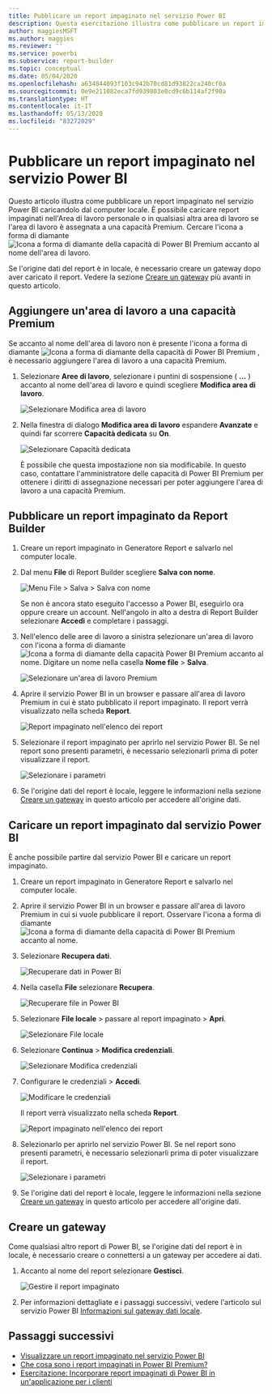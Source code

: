 ```yaml
---
title: Pubblicare un report impaginato nel servizio Power BI
description: Questa esercitazione illustra come pubblicare un report impaginato nel servizio Power BI caricandolo dal computer locale.
author: maggiesMSFT
ms.author: maggies
ms.reviewer: ''
ms.service: powerbi
ms.subservice: report-builder
ms.topic: conceptual
ms.date: 05/04/2020
ms.openlocfilehash: a634844093f103c942b70cd81d93822ca240cf0a
ms.sourcegitcommit: 0e9e211082eca7fd939803e0cd9c6b114af2f90a
ms.translationtype: HT
ms.contentlocale: it-IT
ms.lasthandoff: 05/13/2020
ms.locfileid: "83272029"
---
```

# <a name="publish-a-paginated-report-to-the-power-bi-service"></a>Pubblicare un report impaginato nel servizio Power BI

Questo articolo illustra come pubblicare un report impaginato nel servizio Power BI caricandolo dal computer locale. È possibile caricare report impaginati nell'Area di lavoro personale o in qualsiasi altra area di lavoro se l'area di lavoro è assegnata a una capacità Premium. Cercare l'icona a forma di diamante ![Icona a forma di diamante della capacità di Power BI Premium](media/paginated-reports-save-to-power-bi-service/premium-diamond.png) accanto al nome dell'area di lavoro. 

Se l'origine dati del report è in locale, è necessario creare un gateway dopo aver caricato il report. Vedere la sezione [Creare un gateway](#create-a-gateway) più avanti in questo articolo.

## <a name="add-a-workspace-to-a-premium-capacity"></a>Aggiungere un'area di lavoro a una capacità Premium

Se accanto al nome dell'area di lavoro non è presente l'icona a forma di diamante ![Icona a forma di diamante della capacità di Power BI Premium](media/paginated-reports-save-to-power-bi-service/premium-diamond.png) , è necessario aggiungere l'area di lavoro a una capacità Premium. 

1. Selezionare **Aree di lavoro**, selezionare i puntini di sospensione ( **...** ) accanto al nome dell'area di lavoro e quindi scegliere **Modifica area di lavoro**.

    ![Selezionare Modifica area di lavoro](media/paginated-reports-save-to-power-bi-service/power-bi-paginated-edit-workspace.png)

1. Nella finestra di dialogo **Modifica area di lavoro** espandere **Avanzate** e quindi far scorrere **Capacità dedicata** su **On**.

    ![Selezionare Capacità dedicata](media/paginated-reports-save-to-power-bi-service/power-bi-paginated-edit-workspace-dialog.png)

   È possibile che questa impostazione non sia modificabile. In questo caso, contattare l'amministratore delle capacità di Power BI Premium per ottenere i diritti di assegnazione necessari per poter aggiungere l'area di lavoro a una capacità Premium.

## <a name="from-report-builder-publish-a-paginated-report"></a>Pubblicare un report impaginato da Report Builder

1. Creare un report impaginato in Generatore Report e salvarlo nel computer locale.

1. Dal menu **File** di Report Builder scegliere **Salva con nome**.

    ![Menu File > Salva > Salva con nome](media/paginated-reports-save-to-power-bi-service/power-bi-paginated-save-as.png)

    Se non è ancora stato eseguito l'accesso a Power BI, eseguirlo ora oppure creare un account. Nell'angolo in alto a destra di Report Builder selezionare **Accedi** e completare i passaggi.

2. Nell'elenco delle aree di lavoro a sinistra selezionare un'area di lavoro con l'icona a forma di diamante ![Icona a forma di diamante della capacità Power BI Premium](media/paginated-reports-save-to-power-bi-service/premium-diamond.png) accanto al nome. Digitare un nome nella casella **Nome file** > **Salva**. 

    ![Selezionare un'area di lavoro Premium](media/paginated-reports-save-to-power-bi-service/power-bi-paginated-select-workspace.png)

4. Aprire il servizio Power BI in un browser e passare all'area di lavoro Premium in cui è stato pubblicato il report impaginato. Il report verrà visualizzato nella scheda **Report**.

    ![Report impaginato nell'elenco dei report](media/paginated-reports-save-to-power-bi-service/power-bi-paginated-wwi-report.png)

5. Selezionare il report impaginato per aprirlo nel servizio Power BI. Se nel report sono presenti parametri, è necessario selezionarli prima di poter visualizzare il report.

    ![Selezionare i parametri](media/paginated-reports-save-to-power-bi-service/power-bi-paginated-select-parameters.png)

6. Se l'origine dati del report è locale, leggere le informazioni nella sezione [Creare un gateway](#create-a-gateway) in questo articolo per accedere all'origine dati.

## <a name="from-the-power-bi-service-upload-a-paginated-report"></a>Caricare un report impaginato dal servizio Power BI

È anche possibile partire dal servizio Power BI e caricare un report impaginato.

1. Creare un report impaginato in Generatore Report e salvarlo nel computer locale.

1. Aprire il servizio Power BI in un browser e passare all'area di lavoro Premium in cui si vuole pubblicare il report. Osservare l'icona a forma di diamante ![Icona a forma di diamante della capacità di Power BI Premium](media/paginated-reports-save-to-power-bi-service/premium-diamond.png) accanto al nome. 

1. Selezionare **Recupera dati**.

    ![Recuperare dati in Power BI](media/paginated-reports-save-to-power-bi-service/power-bi-paginated-get-data.png)

1. Nella casella **File** selezionare **Recupera**.

    ![Recuperare file in Power BI](media/paginated-reports-save-to-power-bi-service/power-bi-paginated-files-get.png)

1. Selezionare **File locale** > passare al report impaginato > **Apri**.

    ![Selezionare File locale](media/paginated-reports-save-to-power-bi-service/power-bi-paginated-local-file.png)

1. Selezionare **Continua** > **Modifica credenziali**.

    ![Selezionare Modifica credenziali](media/paginated-reports-save-to-power-bi-service/power-bi-paginated-select-edit-credentials.png)

1. Configurare le credenziali > **Accedi**.

    ![Modificare le credenziali](media/paginated-reports-save-to-power-bi-service/power-bi-paginated-credentials.png)

   Il report verrà visualizzato nella scheda **Report**.

    ![Report impaginato nell'elenco dei report](media/paginated-reports-save-to-power-bi-service/power-bi-paginated-wwi-report.png)

1. Selezionarlo per aprirlo nel servizio Power BI. Se nel report sono presenti parametri, è necessario selezionarli prima di poter visualizzare il report.
 
    ![Selezionare i parametri](media/paginated-reports-save-to-power-bi-service/power-bi-paginated-select-parameters.png)

6. Se l'origine dati del report è locale, leggere le informazioni nella sezione [Creare un gateway](#create-a-gateway) in questo articolo per accedere all'origine dati.

## <a name="create-a-gateway"></a>Creare un gateway

Come qualsiasi altro report di Power BI, se l'origine dati del report è in locale, è necessario creare o connettersi a un gateway per accedere ai dati.

1. Accanto al nome del report selezionare **Gestisci**.

   ![Gestire il report impaginato](media/paginated-reports-save-to-power-bi-service/power-bi-paginated-manage.png)

1. Per informazioni dettagliate e i passaggi successivi, vedere l'articolo sul servizio Power BI [Informazioni sul gateway dati locale](../connect-data/service-gateway-onprem.md).



## <a name="next-steps"></a>Passaggi successivi

- [Visualizzare un report impaginato nel servizio Power BI](../consumer/paginated-reports-view-power-bi-service.md)
- [Che cosa sono i report impaginati in Power BI Premium?](paginated-reports-report-builder-power-bi.md)
- [Esercitazione: Incorporare report impaginati di Power BI in un'applicazione per i clienti](../developer/embed-paginated-reports-customers.md)



